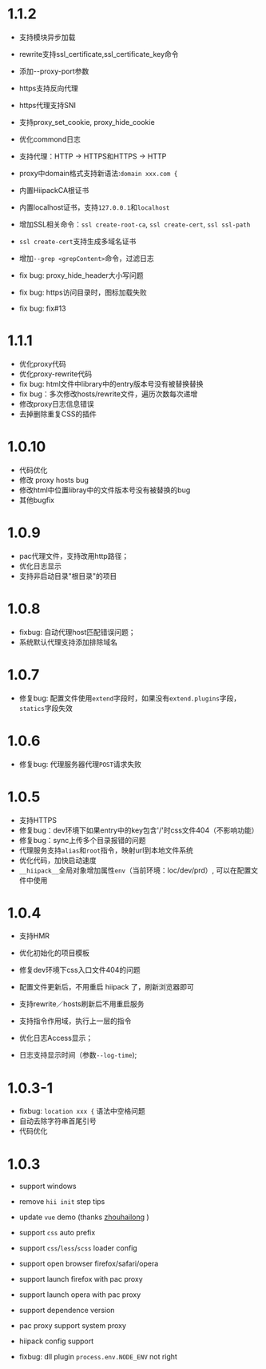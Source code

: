 # 1.1.2

* 支持模块异步加载
* rewrite支持ssl_certificate,ssl_certificate_key命令
* 添加--proxy-port参数
* https支持反向代理
* https代理支持SNI
* 支持proxy_set_cookie, proxy_hide_cookie
* 优化commond日志
* 支持代理：HTTP -> HTTPS和HTTPS  -> HTTP
* proxy中domain格式支持新语法:`domain xxx.com {`
* 内置HiipackCA根证书
* 内置localhost证书，支持`127.0.0.1`和`localhost`
* 增加SSL相关命令：`ssl create-root-ca`, `ssl create-cert`, `ssl ssl-path`
* `ssl create-cert`支持生成多域名证书
* 增加`--grep <grepContent>`命令，过滤日志

* fix bug: proxy_hide_header大小写问题
* fix bug: https访问目录时，图标加载失败
* fix bug: fix#13

# 1.1.1

* 优化proxy代码
* 优化proxy-rewrite代码
* fix bug: html文件中library中的entry版本号没有被替换替换
* fix bug：多次修改hosts/rewrite文件，遍历次数每次递增
* 修改proxy日志信息错误
* 去掉删除重复CSS的插件

# 1.0.10

* 代码优化
* 修改 proxy hosts bug
* 修改html中位置libray中的文件版本号没有被替换的bug
* 其他bugfix

# 1.0.9

* pac代理文件，支持改用http路径；
* 优化日志显示
* 支持非启动目录"根目录"的项目

# 1.0.8

* fixbug: 自动代理host匹配错误问题；
* 系统默认代理支持添加排除域名

# 1.0.7

* 修复bug: 配置文件使用`extend`字段时，如果没有`extend.plugins`字段，`statics`字段失效

# 1.0.6

* 修复bug: 代理服务器代理`POST`请求失败

# 1.0.5

* 支持HTTPS
* 修复bug：dev环境下如果entry中的key包含'/'时css文件404（不影响功能）
* 修复bug：sync上传多个目录报错的问题
* 代理服务支持`alias`和`root`指令，映射url到本地文件系统
* 优化代码，加快启动速度
* `__hiipack__`全局对象增加属性`env`（当前环境：loc/dev/prd）, 可以在配置文件中使用

# 1.0.4

* 支持HMR
* 优化初始化的项目模板
* 修复dev环境下css入口文件404的问题

* 配置文件更新后，不用重启 hiipack 了，刷新浏览器即可
* 支持rewrite／hosts刷新后不用重启服务
* 支持指令作用域，执行上一层的指令

* 优化日志Access显示；
* 日志支持显示时间（参数`--log-time`);

# 1.0.3-1

* fixbug: `location xxx {` 语法中空格问题
* 自动去除字符串首尾引号
* 代码优化

# 1.0.3

* support windows

* remove `hii init` step tips
* update `vue` demo (thanks [zhouhailong](https://github.com/zhouhailong) )

* support `css` auto prefix
* support `css`/`less`/`scss` loader config

* support open browser firefox/safari/opera
* support launch firefox with pac proxy
* support launch opera with pac proxy
* support dependence version

* pac proxy support system proxy

* hiipack config support

* fixbug: dll plugin `process.env.NODE_ENV` not right
